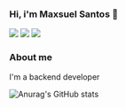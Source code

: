 ### Hi, i'm Maxsuel Santos 👋

[<img src="https://img.shields.io/badge/linkedin-%230077B5.svg?&style=for-the-badge&logo=linkedin&logoColor=white" />](https://www.linkedin.com/in/maxsuel-santos-dev/) 
[<img src = "https://img.shields.io/badge/instagram-%23E4405F.svg?&style=for-the-badge&logo=instagram&logoColor=white">](https://www.instagram.com/max.santoss/) [<img src = "https://img.shields.io/badge/WhatsApp-25D366?style=for-the-badge&logo=whatsapp&logoColor=white">](https://whats.link/maxsuellsantos)
### About me
I'm a backend developer

![Anurag's GitHub stats](https://github-readme-stats.vercel.app/api?username=anuraghazra&theme=dark&show_icons=true)
